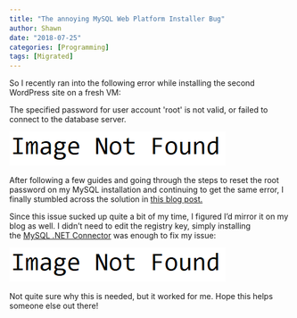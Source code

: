 ```yaml
---
title: "The annoying MySQL Web Platform Installer Bug"
author: Shawn
date: "2018-07-25"
categories: [Programming]
tags: [Migrated]
---
```


So I recently ran into the following error while installing the second WordPress site on a fresh VM:

The specified password for user account 'root' is not valid, or failed to connect to the database server.

![MySQLError](/assets/img/posts/image-not-found.png)

After following a few guides and going through the steps to reset the root password on my MySQL installation and continuing to get the same error, I finally stumbled across the solution in [this blog post.](http://www.swiftsoftwaregroup.com/the-specified-password-for-user-account-root-is-not-valid-or-failed-to-connect-to-the-database-server/ "Swift Software Group")

Since this issue sucked up quite a bit of my time, I figured I’d mirror it on my blog as well. I didn’t need to edit the registry key, simply installing the [MySQL .NET Connector](http://dev.mysql.com/downloads/connector/net/ "MySQL .NET Connector") was enough to fix my issue:

![MySQLFix](/assets/img/posts/image-not-found.png)

Not quite sure why this is needed, but it worked for me. Hope this helps someone else out there!
